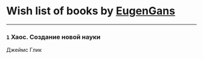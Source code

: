 # Wish list of books by [EugenGans](https://plus.google.com/u/0/116248373007179178601/)
---

### `1` Хаос. Создание новой науки
Джеймс Глик


